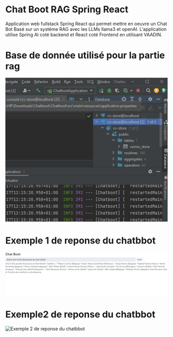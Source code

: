 #  Chat Boot RAG Spring React
Application web fullstack Spring React qui permet mettre en oeuvre un Chat Bot Basé sur un système RAG avec les LLMs llama3 et openAI. L'application utilise Spring AI coté backend et React coté Frontend en utilisant VAADIN.





# Base de donnée utilisé pour la partie rag
![Base de donnée utilisé pour la partie rag](Capture/database-from-postgres-image.png)

# Exemple 1 de reponse du chatbbot
![Exemple 1 de reponse du chatbbot](Capture/Test1.png)

# Exemple2 de reponse du chatbbot

![Exemple 2 de reponse du chatbbot](Capture/test_aystem_avec_fichier_base_donnée.png)




